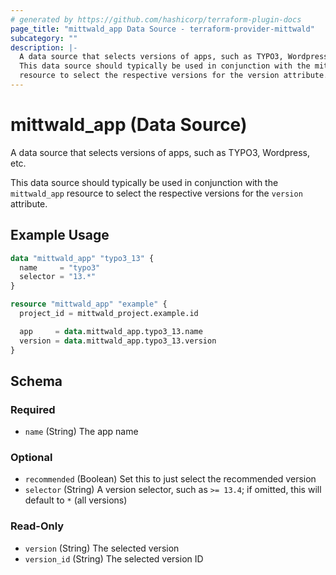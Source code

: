 ```yaml
---
# generated by https://github.com/hashicorp/terraform-plugin-docs
page_title: "mittwald_app Data Source - terraform-provider-mittwald"
subcategory: ""
description: |-
  A data source that selects versions of apps, such as TYPO3, Wordpress, etc.
  This data source should typically be used in conjunction with the mittwald_app
  resource to select the respective versions for the version attribute.
---
```


# mittwald_app (Data Source)

A data source that selects versions of apps, such as TYPO3, Wordpress, etc.

This data source should typically be used in conjunction with the `mittwald_app`
resource to select the respective versions for the `version` attribute.

## Example Usage

```terraform
data "mittwald_app" "typo3_13" {
  name     = "typo3"
  selector = "13.*"
}

resource "mittwald_app" "example" {
  project_id = mittwald_project.example.id

  app     = data.mittwald_app.typo3_13.name
  version = data.mittwald_app.typo3_13.version
}
```

<!-- schema generated by tfplugindocs -->
## Schema

### Required

- `name` (String) The app name

### Optional

- `recommended` (Boolean) Set this to just select the recommended version
- `selector` (String) A version selector, such as `>= 13.4`; if omitted, this will default to `*` (all versions)

### Read-Only

- `version` (String) The selected version
- `version_id` (String) The selected version ID
